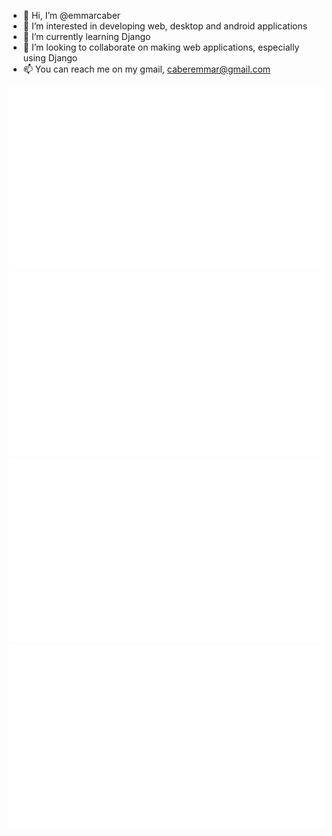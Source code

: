 - 👋 Hi, I’m @emmarcaber
- 👀 I’m interested in developing web, desktop and android applications
- 🌱 I’m currently learning Django
- 💞️ I’m looking to collaborate on making web applications, especially using Django
- 📫 You can reach me on my gmail, caberemmar@gmail.com

![Languages Used](https://raw.githubusercontent.com/Emracabe/github-stats/master/generated/languages.svg#gh-dark-mode-only)
![Languages Used](https://raw.githubusercontent.com/Emracabe/github-stats/master/generated/languages.svg#gh-light-mode-only)
![Overview](https://raw.githubusercontent.com/Emracabe/github-stats/master/generated/overview.svg#gh-dark-mode-only)
![Overview](https://raw.githubusercontent.com/Emracabe/github-stats/master/generated/overview.svg#gh-light-mode-only)
